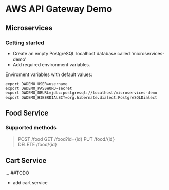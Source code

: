 # AWS API Gateway Demo
## Microservices
### Getting started
* Create an empty PostgreSQL localhost database called 'microservices-demo'
* Add required environment variables.

Enviroment variables with default values:

	export DWDEMO_USER=username 
    export DWDEMO_PASSWORD=secret
    export DWDEMO_DBURL=jdbc:postgresql://localhost/microservices-demo
    export DWDEMO_HIBERDIALECT=org.hibernate.dialect.PostgreSQLDialect

## Food Service
### Supported methods

> POST    /food 
> GET     /food?id={id} 
> PUT     /food/{id}  
> DELETE /food/{id}

## Cart Service
...
##TODO
* add cart service 